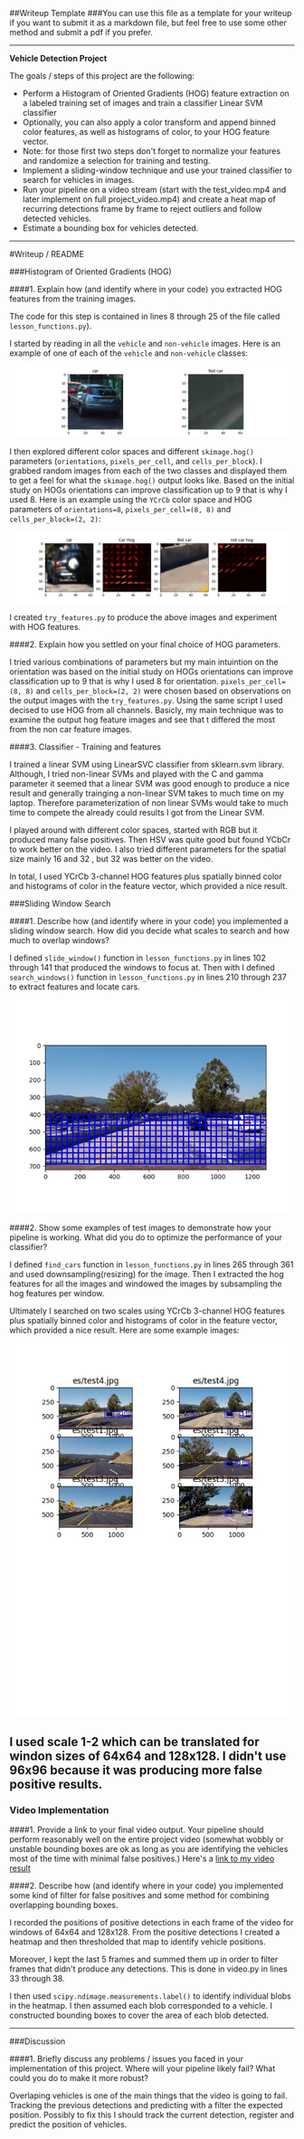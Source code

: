 ##Writeup Template
###You can use this file as a template for your writeup if you want to submit it as a markdown file, but feel free to use some other method and submit a pdf if you prefer.

---

**Vehicle Detection Project**

The goals / steps of this project are the following:

* Perform a Histogram of Oriented Gradients (HOG) feature extraction on a labeled training set of images and train a classifier Linear SVM classifier
* Optionally, you can also apply a color transform and append binned color features, as well as histograms of color, to your HOG feature vector. 
* Note: for those first two steps don't forget to normalize your features and randomize a selection for training and testing.
* Implement a sliding-window technique and use your trained classifier to search for vehicles in images.
* Run your pipeline on a video stream (start with the test_video.mp4 and later implement on full project_video.mp4) and create a heat map of recurring detections frame by frame to reject outliers and follow detected vehicles.
* Estimate a bounding box for vehicles detected.

[//]: # (Image References)
[image1]: ./output_images/car_not_car.png
[image2]: ./output_images/HOG_example.jpg
[image3]: ./output_images/sliding_windows.jpg
[image4]: ./output_images/sliding_window.jpg
[image5]: ./output_images/bboxes_and_heat.png
[image6]: ./output_images/labels_map.png
[image7]: ./output_images/output_bboxes.png
[video1]: ./project_video.mp4

---
#Writeup / README



###Histogram of Oriented Gradients (HOG)

####1. Explain how (and identify where in your code) you extracted HOG features from the training images.

The code for this step is contained in lines 8 through 25 of the file called `lesson_functions.py`).  

I started by reading in all the `vehicle` and `non-vehicle` images.  Here is an example of one of each of the `vehicle` and `non-vehicle` classes:

![alt text][image1]

I then explored different color spaces and different `skimage.hog()` parameters (`orientations`, `pixels_per_cell`, and `cells_per_block`).  I grabbed random images from each of the two classes and displayed them to get a feel for what the `skimage.hog()` output looks like.
Based on the initial study on HOGs orientations can improve classification up to 9 that is why I used 8.
Here is an example using the `YCrCb` color space and HOG parameters of `orientations=8`, `pixels_per_cell=(8, 8)` and `cells_per_block=(2, 2)`:

![alt text][image2]

I created `try_features.py` to produce the above images and experiment with HOG features.

####2. Explain how you settled on your final choice of HOG parameters.

I tried various combinations of parameters but my main intuintion on the orientation was based on the initial study on HOGs orientations can improve classification up to 9 that is why I used 8 for orientation.
`pixels_per_cell=(8, 8)` and `cells_per_block=(2, 2)` were chosen based on observations on the output images  with the  `try_features.py`. Using the same script I used decised to use HOG from all channels. Basicly, my main technique was to examine the output hog feature images and see that t differed the most from the non car feature images.

####3. Classifier - Training and features

I trained a linear SVM using LinearSVC classifier from sklearn.svm library. Although, I tried non-linear SVMs and played with the C and gamma parameter it seemed that a linear SVM was good enough to produce a nice result and generally trainging a non-linear SVM takes to much time on my laptop. Therefore parameterization of non linear SVMs would take to much time to compete the already could results I got from the Linear SVM.

I played around with different color spaces, started with RGB but it produced many false positives. Then HSV was quite good but found YCbCr to work better on the video. I also tried different parameters for the spatial size mainly 16 and 32 , but 32 was better on the video.

In total, I used YCrCb 3-channel HOG features plus spatially binned color and histograms of color in the feature vector, which provided a nice result.

###Sliding Window Search

####1. Describe how (and identify where in your code) you implemented a sliding window search.  How did you decide what scales to search and how much to overlap windows?

I defined `slide_window()` function in `lesson_functions.py` in lines 102 through 141 that produced the windows to focus at. Then with I defined `search_windows()`  function in `lesson_functions.py` in lines 210 through 237 to extract features and locate cars.

![alt text][image3]

####2. Show some examples of test images to demonstrate how your pipeline is working.  What did you do to optimize the performance of your classifier?

I defined `find_cars` function in `lesson_functions.py` in lines 265 through 361 and used downsampling(resizing) for the image. Then I extracted the hog features for all the images and windowed the images by subsampling the hog features per window. 

Ultimately I searched on two scales using YCrCb 3-channel HOG features plus spatially binned color and histograms of color in the feature vector, which provided a nice result.  Here are some example images:

![alt text][image4]

I used scale 1-2 which can be translated for windon sizes of 64x64 and 128x128. I didn't use 96x96 because it was producing more false positive results. 
---

### Video Implementation

####1. Provide a link to your final video output.  Your pipeline should perform reasonably well on the entire project video (somewhat wobbly or unstable bounding boxes are ok as long as you are identifying the vehicles most of the time with minimal false positives.)
Here's a [link to my video result](./project_video.mp4)


####2. Describe how (and identify where in your code) you implemented some kind of filter for false positives and some method for combining overlapping bounding boxes.

I recorded the positions of positive detections in each frame of the video for windows of 64x64 and 128x128.  From the positive detections I created a heatmap and then thresholded that map to identify vehicle positions.

Moreover, I kept the last 5 frames and summed them up in order to filter frames that didn't produce any detections. This is done in video.py in lines 33 through 38.

I then used `scipy.ndimage.measurements.label()` to identify individual blobs in the heatmap.  I then assumed each blob corresponded to a vehicle.  I constructed bounding boxes to cover the area of each blob detected.



---

###Discussion

####1. Briefly discuss any problems / issues you faced in your implementation of this project.  Where will your pipeline likely fail?  What could you do to make it more robust?

Overlaping vehicles is one of the main things that the video is going to fail. Tracking the previous detections and predicting with a filter the expected position.
Possibly to fix this I should track the current detection, register  and predict the position of vehicles.



